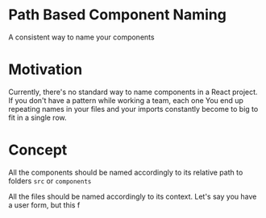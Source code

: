 # Path Based Component Naming
A consistent way to name your components


# Motivation
Currently, there's no standard way to name components in a React project. If you don't have a pattern while working a team, each one   You end up repeating names in your files and your imports constantly become to big to fit in a single row. 

# Concept
All the components should be named accordingly to its relative path to folders `src` or `components`

All the files should be named accordingly to its context. Let's say you have a user form, but this f
